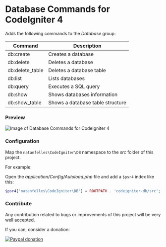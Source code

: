 # Database Commands for CodeIgniter 4

Adds the following commands to the *Database* group:

 Command        | Description
--------------- | --------------------------------
db:create       | Creates a database
db:delete       | Deletes a database
db:delete_table | Deletes a database table
db:list         | Lists databases
db:query        | Executes a SQL query
db:show         | Shows databases information
db:show_table   | Shows a database table structure

### Preview

![Image of Database Commands for CodeIgniter 4](https://natanfelles.github.io/assets/img_posts/codeigniter-db.png)

### Configuration

Map the `natanfelles\CodeIgniter\DB` namespace to the *src* folder of this project.

For example:

Open the *application/Config/Autoload.php* file and add a `$psr4` index like this:

```php
$psr4['natanfelles\CodeIgniter\DB'] = ROOTPATH . 'codeigniter-db/src';
```

### Contribute

Any contribution related to bugs or improvements of this project will be very well accepted.

If you can, consider a donation:

[![Paypal donation](https://www.paypalobjects.com/en_US/i/btn/btn_donateCC_LG.gif)](https://www.paypal.com/cgi-bin/webscr?cmd=_s-xclick&hosted_button_id=2EYQMLYN8GSU6)
